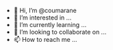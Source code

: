 - 👋 Hi, I’m @coumarane
- 👀 I’m interested in ...
- 🌱 I’m currently learning ...
- 💞️ I’m looking to collaborate on ...
- 📫 How to reach me ...

<!---
coumarane/coumarane is a ✨ special ✨ repository because its `README.md` (this file) appears on your GitHub profile.
You can click the Preview link to take a look at your changes.
--->

